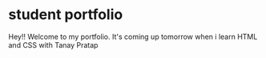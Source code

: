 # student portfolio

Hey!! Welcome to my portfolio. It's coming up tomorrow when i learn HTML and CSS with Tanay Pratap